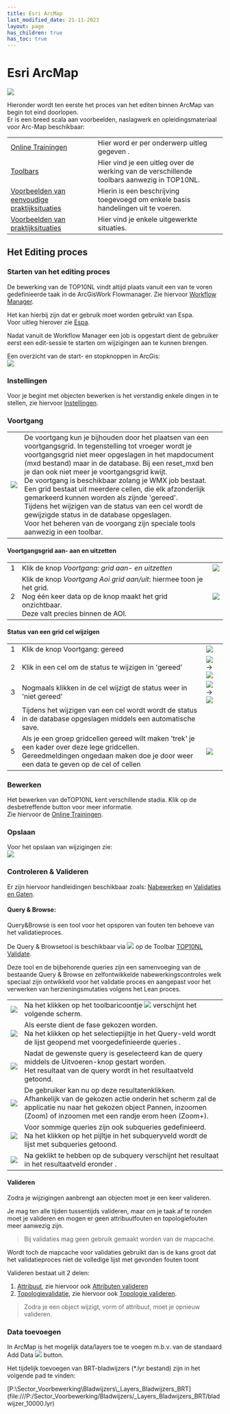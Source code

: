```yaml
---
title: Esri ArcMap
last_modified_date: 21-11-2023
layout: page
has_children: true
has_toc: true
---
```


Esri ArcMap
===========

![](../ArcGis_200x200.png)

Hieronder wordt ten eerste het proces van het editen binnen ArcMap van begin tot eind doorlopen.<br>
Er is een breed scala aan voorbeelden, naslagwerk en opleidingsmateriaal voor Arc-Map beschikbaar:

|     |     |
| --- | --- |  
| [Online Trainingen](Trainingen/Trainingen.html) | Hier word er per onderwerp uitleg gegeven . |
| [Toolbars](Toolbars/Toolbars.html) | Hier vind je een uitleg over de werking van de verschillende toolbars aanwezig in TOP10NL. |
| [Voorbeelden van eenvoudige praktijksituaties](Voorbeelden_eenvoudig/Voorbeelden_eenvoudig.html) | Hierin is een beschrijving toegevoegd om enkele basis handelingen uit te voeren. |
| [Voorbeelden van praktijksituaties](Voorbeelden_geavanceerd/Voorbeelden_geavanceerd.html) | Hier vind je enkele uitgewerkte situaties. |

## Het Editing proces

### Starten van het editing proces
De bewerking van de TOP10NL vindt altijd plaats vanuit een van te voren gedefinieerde taak in de ArcGisWork Flowmanager. Zie hiervoor [Workflow Manager](Esri_Workflowmanager/Esri_Workflowmanager.html).

Het kan hierbij zijn dat er gebruik moet worden gebruikt van Espa.<br>
Voor uitleg hierover zie [Espa](../../Beeldmateriaal/Espa/Espa.html).

Nadat vanuit de Workflow Manager een job is opgestart dient de gebruiker eerst een edit-sessie te starten om wijzigingen aan te kunnen brengen.

Een overzicht van de start- en stopknoppen in ArcGis:<br>
![](Toolbars/TOP10NL_Editing_Environment/start_stop_save_edit.JPG)

### Instellingen
Voor je begint met objecten bewerken is het verstandig enkele dingen in te stellen, zie hiervoor [Instellingen](Arc-Map/Instellingen.htm).

### Voortgang

|     |     |
| --- | --- |
| ![](Trainingen/Voortgang/Voortgang_grid_cel_checked.png) | De voortgang kun je bijhouden door het plaatsen van een voortgangsgrid. In tegenstelling tot vroeger wordt je voortgangsgrid niet meer opgeslagen in het mapdocument (mxd bestand) maar in de database. Bij een reset_mxd ben je dan ook niet meer je voortgangsgrid kwijt.<br>De voortgang is beschikbaar zolang je WMX job bestaat.<br>Een grid bestaat uit meerdere cellen, die elk afzonderlijk gemarkeerd kunnen worden als zijnde 'gereed'.<br>Tijdens het wijzigen van de status van een cel wordt de gewijzigde status in de database opgeslagen.<br>Voor het beheren van de voorgang zijn speciale tools aanwezig in een toolbar. |

#### Voortgangsgrid aan- aan en uitzetten

|     |     |     |
| --- | --- | --- |
| 1   | Klik de knop _Voortgang: grid aan- en uitzetten_ | ![](Toolbars/TOP10NL_Review/aan_en_uitzetten_voortgangsgrid.png) |
| 2   | Klik de knop _Voortgang Aoi grid aan/uit_: hiermee toon je het grid.<br>Nog één keer data op de knop maakt het grid onzichtbaar.<br>Deze valt precies binnen de AOI. | ![](Trainingen/Voortgang/voortgangsgrid_aan_uit.png) |

#### Status van een grid cel wijzigen

|     |     |     |
| --- | --- | --- |
| 1   | Klik de knop Voortgang: gereed | ![](Toolbars/TOP10NL_Review/Review_Grid_gereed.png) |
| 2   | Klik in een cel om de status te wijzigen in 'gereed' | ![](Trainingen/Voortgang/Voortgang_grid_cel_unchecked.png) → ![](Trainingen/Voortgang/Voortgang_grid_cel_checked1.png) |
| 3   | Nogmaals klikken in de cel wijzigt de status weer in 'niet gereed' | ![](Trainingen/Voortgang/Voortgang_grid_cel_checked2.png) → ![](Trainingen/Voortgang/Voortgang_grid_cel_unchecked1.png) |
| 4   | Tijdens het wijzigen van een cel wordt wordt de status in de database opgeslagen middels een automatische save. | |
| 5   | Als je een groep gridcellen gereed wilt maken 'trek' je een kader over deze lege gridcellen.<br>Gereedmeldingen ongedaan maken doe je door weer een data te geven op de cel of cellen | ![](Trainingen/Voortgang/voortgangsgrid_meerdere_cellen_tegelijk.png) |

### Bewerken
Het bewerken van deTOP10NL kent verschillende stadia. Klik op de desbetreffende button voor meer informatie.<br>
Zie hiervoor de [Online Trainingen](Trainingen/Trainingen.html).

### Opslaan
Voor het opslaan van wijzigingen zie:<br>
![](Toolbars//TOP10NL_Editing_Environment/start_stop_save_edit.JPG)

### Controleren & Valideren
Er zijn hiervoor handleidingen beschikbaar zoals: [Nabewerken](https://hetkadaster.sharepoint.com/sites/gd-odr/1e20b/Topografie/handleidingen/1-Processtappen%20TOP10NL/Actueel/5-Nabewerken) en [Validaties en Gaten](https://hetkadaster.sharepoint.com/sites/gd-odr/1e20b/Topografie/handleidingen/1-Processtappen%20TOP10NL/Actueel/7-Validaties%20en%20gaten).

#### Query & Browse:
Query&Browse is een tool voor het opsporen van fouten ten behoeve van het validatieproces.

De Query & Browsetool is beschikbaar via ![](Toolbars/TOP10NL_Validate/Query_en_Browse.png) op de Toolbar [TOP10NL Validate](Toolbars/TOP10NL_Validate.html).

Deze tool en de bijbehorende queries zijn een samenvoeging van de bestaande Query & Browse en zelfontwikkelde nabewerkingscontroles welk speciaal zijn ontwikkeld voor het validatie proces en aangepast voor het verwerken van herzieningsmutaties volgens het Lean proces.

|     |     |
| --- | --- |  
| ![](Trainingen/Controle_en_Validatie/Q_en_B_dialog1_540x329.png) | Na het klikken op het toolbaricoontje ![](Toolbars/Toolbars/TOP10NL_Validate/Query__amp__Browse.png) verschijnt het volgende scherm. |
| ![](Trainingen/Controle_en_Validatie/Q_en_B_dialog.png) | Als eerste dient de fase gekozen worden.<br>Na het klikken op het selectiepijltje in het Query-veld wordt de lijst geopend met voorgedefinieerde queries . |
| ![](Trainingen/Controle_en_Validatie/Result_query_ui.png) | Nadat de gewenste query is geselecteerd kan de query middels de Uitvoeren-knop gestart worden.<br>Het resultaat van de query wordt in het resultaatveld getoond. |
| ![](Trainingen/Controle_en_Validatie/ui_klikken.png) | De gebruiker kan nu op deze resultatenklikken.<br>Afhankelijk van de gekozen actie onderin het scherm zal de applicatie nu naar het gekozen object Pannen, inzoomen (Zoom) of inzoomen met een randje erom heen (Zoom+). |
| ![](Trainingen/Controle_en_Validatie/ui_subquery_selectie.png) | Voor sommige queries zijn ook subqueries gedefinieerd.<br>Na het klikken op het pijltje in het subqueryveld wordt de lijst met subqueries getoond. |
| ![](Trainingen/Controle_en_Validatie/ui_result_subquery.png) | Na geklikt te hebben op de subquery verschijnt het resultaat in het resultaatveld eronder . |

#### Valideren
Zodra je wijzigingen aanbrengt aan objecten moet je een keer valideren.

Je mag ten alle tijden tussentijds valideren, maar om je taak af te ronden moet je valideren en mogen er geen attribuutfouten en topologiefouten meer aanwezig zijn.

> Bij validaties mag geen gebruik gemaakt worden van de mapcache.

Wordt toch de mapcache voor validaties gebruikt dan is de kans groot dat het validatieproces niet de volledige lijst met gevonden fouten toont

Valideren bestaat uit 2 delen:

1. [Attribuut](Trainingen/Controle_en_Validatie/AttribuutValidaties.pdf), zie hiervoor ook [Attributen valideren](Toolbars/TOP10NL_Validate.html#attributen-valideren)
2. [Topologievalidatie](Trainingen/Controle_en_Validatie/TopologyValidaties.pdf), zie hiervoor ook [Topologie valideren](Toolbars/TOP10NL_Validate.html#topologie-valideren).

> Zodra je een object wijzigt, vorm of attribuut, moet je opnieuw valideren.

### Data toevoegen
In ArcMap is het mogelijk data/layers toe te voegen m.b.v. van de standaard Add Data ![](Trainingen/Instellingen/AddData.png) button.

Het tijdelijk toevoegen van BRT-bladwijzers (*.lyr bestand) zijn in het volgende pad te vinden:<br>

[P:\\Sector\_Voorbewerking\\Bladwijzers\\\_Layers\_Bladwijzers\_BRT\](file:///P:/Sector_Voorbewerking/Bladwijzers/_Layers_Bladwijzers_BRT/bladwijzer_10000.lyr)
